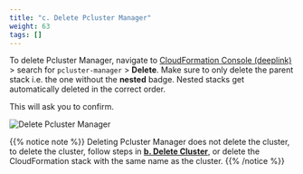 ```yaml
---
title: "c. Delete Pcluster Manager"
weight: 63
tags: []
---
```


To delete Pcluster Manager, navigate to [CloudFormation Console (deeplink)](https://console.aws.amazon.com/cloudformation/home?region=us-east-2#/stacks?filteringStatus=active&filteringText=pcluster-manager&viewNested=false&hideStacks=false) > search for `pcluster-manager` > **Delete**. Make sure to only delete the parent stack i.e. the one without the **nested** badge. Nested stacks get automatically deleted in the correct order.

This will ask you to confirm.

![Delete Pcluster Manager](/images/pcluster/delete-pcmanager.png)

{{% notice note %}}
Deleting Pcluster Manager does not delete the cluster, to delete the cluster, follow steps in [**b. Delete Cluster**](/06-cleanup/02-delete-cluster.html), or delete the CloudFormation stack with the same name as the cluster. 
{{% /notice %}}